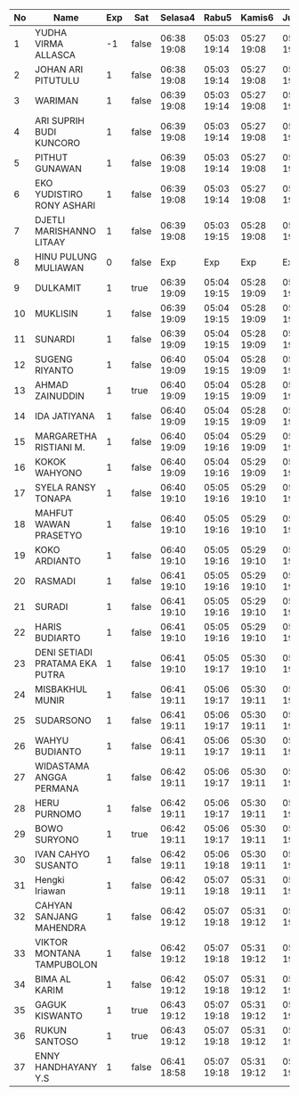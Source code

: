 | No | Name | Exp | Sat | Selasa4 | Rabu5 | Kamis6 | Jumat7 | Sabtu8 | Senin10 | Selasa11 |
|-----|-----|-----|-----|-----|-----|-----|-----|-----|-----|-----|
| 1 | YUDHA VIRMA ALLASCA | -1 | false | 06:38 19:08 | 05:03 19:14 | 05:27 19:08 | 05:20 19:05 | -- | 05:29 19:19 | 05:17 - |
| 2 | JOHAN ARI PITUTULU | 1 | false | 06:38 19:08 | 05:03 19:14 | 05:27 19:08 | 05:20 19:05 | -- | 05:29 19:19 | 05:17 - |
| 3 | WARIMAN | 1 | false | 06:39 19:08 | 05:03 19:14 | 05:27 19:08 | 05:20 19:05 | -- | 05:29 19:19 | 05:17 - |
| 4 | ARI SUPRIH BUDI KUNCORO | 1 | false | 06:39 19:08 | 05:03 19:14 | 05:27 19:08 | 05:20 19:05 | -- | 05:29 19:19 | 05:17 - |
| 5 | PITHUT GUNAWAN | 1 | false | 06:39 19:08 | 05:03 19:14 | 05:27 19:08 | 05:20 19:05 | -- | 05:29 19:19 | 05:17 - |
| 6 | EKO YUDISTIRO RONY ASHARI | 1 | false | 06:39 19:08 | 05:03 19:14 | 05:27 19:08 | 05:20 19:05 | -- | 05:29 19:19 | 05:17 - |
| 7 | DJETLI MARISHANNO LITAAY | 1 | false | 06:39 19:08 | 05:03 19:15 | 05:28 19:08 | 05:20 19:06 | -- | 05:29 19:20 | 05:17 - |
| 8 | HINU PULUNG MULIAWAN | 0 | false | Exp | Exp | Exp | Exp | Exp | Exp | Exp |
| 9 | DULKAMIT | 1 | true | 06:39 19:09 | 05:04 19:15 | 05:28 19:09 | 05:21 19:06 | 05:13 19:22 | 05:30 19:20 | 05:18 - |
| 10 | MUKLISIN | 1 | false | 06:39 19:09 | 05:04 19:15 | 05:28 19:09 | 05:21 19:06 | -- | 05:30 19:20 | 05:18 - |
| 11 | SUNARDI | 1 | false | 06:39 19:09 | 05:04 19:15 | 05:28 19:09 | 05:21 19:06 | -- | 05:30 19:20 | 05:18 - |
| 12 | SUGENG RIYANTO | 1 | false | 06:40 19:09 | 05:04 19:15 | 05:28 19:09 | 05:21 19:06 | -- | 05:30 19:20 | 05:18 - |
| 13 | AHMAD ZAINUDDIN | 1 | true | 06:40 19:09 | 05:04 19:15 | 05:28 19:09 | 05:21 19:06 | 05:13 19:22 | 05:30 19:20 | 05:18 - |
| 14 | IDA JATIYANA | 1 | false | 06:40 19:09 | 05:04 19:15 | 05:28 19:09 | 05:21 19:06 | -- | 05:30 19:20 | 05:18 - |
| 15 | MARGARETHA RISTIANI M. | 1 | false | 06:40 19:09 | 05:04 19:16 | 05:29 19:09 | 05:21 19:06 | -- | 05:30 19:20 | 05:18 - |
| 16 | KOKOK WAHYONO | 1 | false | 06:40 19:09 | 05:04 19:16 | 05:29 19:09 | 05:21 19:07 | -- | 05:30 19:21 | 05:18 - |
| 17 | SYELA RANSY TONAPA | 1 | false | 06:40 19:10 | 05:05 19:16 | 05:29 19:10 | 05:22 19:07 | -- | 05:31 19:21 | 05:19 - |
| 18 | MAHFUT WAWAN PRASETYO | 1 | false | 06:40 19:10 | 05:05 19:16 | 05:29 19:10 | 05:22 19:07 | -- | 05:31 19:21 | 05:19 - |
| 19 | KOKO ARDIANTO | 1 | false | 06:40 19:10 | 05:05 19:16 | 05:29 19:10 | 05:22 19:07 | -- | 05:31 19:21 | 05:19 - |
| 20 | RASMADI | 1 | false | 06:41 19:10 | 05:05 19:16 | 05:29 19:10 | 05:22 19:07 | -- | 05:31 19:21 | 05:19 - |
| 21 | SURADI | 1 | false | 06:41 19:10 | 05:05 19:16 | 05:29 19:10 | 05:22 19:07 | -- | 05:31 19:21 | 05:19 - |
| 22 | HARIS BUDIARTO | 1 | false | 06:41 19:10 | 05:05 19:16 | 05:29 19:10 | 05:22 19:07 | -- | 05:31 19:21 | 05:19 - |
| 23 | DENI SETIADI PRATAMA EKA PUTRA | 1 | false | 06:41 19:10 | 05:05 19:17 | 05:30 19:10 | 05:22 19:07 | -- | 05:31 19:21 | 05:19 - |
| 24 | MISBAKHUL MUNIR | 1 | false | 06:41 19:11 | 05:06 19:17 | 05:30 19:11 | 05:23 19:08 | -- | 05:32 19:22 | 05:20 - |
| 25 | SUDARSONO | 1 | false | 06:41 19:11 | 05:06 19:17 | 05:30 19:11 | 05:23 19:08 | -- | 05:32 19:22 | 05:20 - |
| 26 | WAHYU BUDIANTO | 1 | false | 06:41 19:11 | 05:06 19:17 | 05:30 19:11 | 05:23 19:08 | -- | 05:32 19:22 | 05:20 - |
| 27 | WIDASTAMA ANGGA PERMANA | 1 | false | 06:42 19:11 | 05:06 19:17 | 05:30 19:11 | 05:23 19:08 | -- | 05:32 19:22 | 05:20 - |
| 28 | HERU PURNOMO | 1 | false | 06:42 19:11 | 05:06 19:17 | 05:30 19:11 | 05:23 19:08 | -- | 05:32 19:22 | 05:20 - |
| 29 | BOWO SURYONO | 1 | true | 06:42 19:11 | 05:06 19:17 | 05:30 19:11 | 05:23 19:08 | 05:13 19:22 | 05:32 19:22 | 05:20 - |
| 30 | IVAN CAHYO SUSANTO | 1 | false | 06:42 19:11 | 05:06 19:18 | 05:30 19:11 | 05:23 19:08 | -- | 05:32 19:22 | 05:20 - |
| 31 | Hengki Iriawan | 1 | false | 06:42 19:11 | 05:07 19:18 | 05:31 19:11 | 05:23 19:09 | -- | 05:32 19:23 | 05:20 - |
| 32 | CAHYAN SANJANG MAHENDRA | 1 | false | 06:42 19:12 | 05:07 19:18 | 05:31 19:12 | 05:24 19:09 | -- | 05:33 19:23 | 05:21 - |
| 33 | VIKTOR MONTANA TAMPUBOLON | 1 | false | 06:42 19:12 | 05:07 19:18 | 05:31 19:12 | 05:24 19:09 | -- | 05:33 19:23 | 05:21 - |
| 34 | BIMA AL KARIM | 1 | false | 06:42 19:12 | 05:07 19:18 | 05:31 19:12 | 05:24 19:09 | -- | 05:33 19:23 | 05:21 - |
| 35 | GAGUK KISWANTO | 1 | true | 06:43 19:12 | 05:07 19:18 | 05:31 19:12 | 05:24 19:09 | 05:13 19:22 | 05:33 19:23 | 05:21 - |
| 36 | RUKUN SANTOSO | 1 | true | 06:43 19:12 | 05:07 19:18 | 05:31 19:12 | 05:24 19:09 | 05:13 19:22 | 05:33 19:23 | 05:21 - |
| 37 | ENNY HANDHAYANY Y.S | 1 | false | 06:41 18:58 | 05:07 19:18 | 05:31 19:12 | 05:24 19:09 | -- | 05:33 19:23 | 05:21 - |
